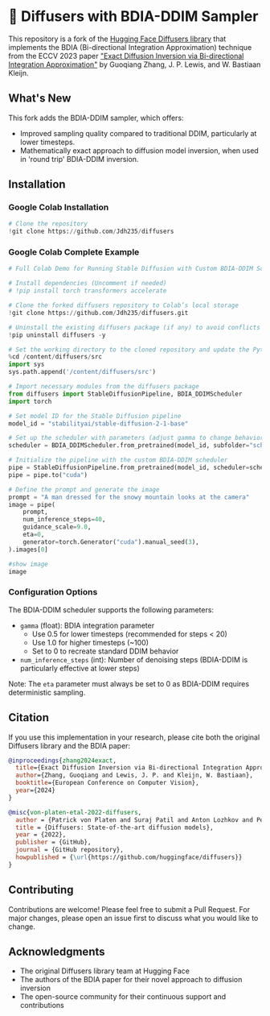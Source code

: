 # 🧨 Diffusers with BDIA-DDIM Sampler

This repository is a fork of the [Hugging Face Diffusers library](https://github.com/huggingface/diffusers) that implements the BDIA (Bi-directional Integration Approximation) technique from the ECCV 2023 paper ["Exact Diffusion Inversion via Bi-directional Integration Approximation"](https://arxiv.org/abs/2307.10829) by Guoqiang Zhang, J. P. Lewis, and W. Bastiaan Kleijn.

## What's New

This fork adds the BDIA-DDIM sampler, which offers:
- Improved sampling quality compared to traditional DDIM, particularly at lower timesteps.
- Mathematically exact approach to diffusion model inversion, when used in 'round trip' BDIA-DDIM inversion.

## Installation

### Google Colab Installation
```python
# Clone the repository
!git clone https://github.com/Jdh235/diffusers
```

### Google Colab Complete Example
```python
# Full Colab Demo for Running Stable Diffusion with Custom BDIA-DDIM Scheduler

# Install dependencies (Uncomment if needed)
# !pip install torch transformers accelerate

# Clone the forked diffusers repository to Colab’s local storage
!git clone https://github.com/Jdh235/diffusers.git

# Uninstall the existing diffusers package (if any) to avoid conflicts
!pip uninstall diffusers -y

# Set the working directory to the cloned repository and update the Python path
%cd /content/diffusers/src
import sys
sys.path.append('/content/diffusers/src')

# Import necessary modules from the diffusers package
from diffusers import StableDiffusionPipeline, BDIA_DDIMScheduler
import torch

# Set model ID for the Stable Diffusion pipeline
model_id = "stabilityai/stable-diffusion-2-1-base"

# Set up the scheduler with parameters (adjust gamma to change behavior)
scheduler = BDIA_DDIMScheduler.from_pretrained(model_id, subfolder="scheduler", eta=0, gamma=0.5)

# Initialize the pipeline with the custom BDIA-DDIM scheduler
pipe = StableDiffusionPipeline.from_pretrained(model_id, scheduler=scheduler, torch_dtype=torch.float32)
pipe = pipe.to("cuda")

# Define the prompt and generate the image
prompt = "A man dressed for the snowy mountain looks at the camera"
image = pipe(
    prompt,
    num_inference_steps=40,
    guidance_scale=9.0,
    eta=0,
    generator=torch.Generator("cuda").manual_seed(3),
).images[0]

#show image
image
```

### Configuration Options

The BDIA-DDIM scheduler supports the following parameters:

- `gamma` (float): BDIA integration parameter
  - Use 0.5 for lower timesteps (recommended for steps < 20)
  - Use 1.0 for higher timesteps (~100)
  - Set to 0 to recreate standard DDIM behavior
- `num_inference_steps` (int): Number of denoising steps (BDIA-DDIM is particularly effective at lower steps)

Note: The `eta` parameter must always be set to 0 as BDIA-DDIM requires deterministic sampling.

## Citation

If you use this implementation in your research, please cite both the original Diffusers library and the BDIA paper:

```bibtex
@inproceedings{zhang2024exact,
  title={Exact Diffusion Inversion via Bi-directional Integration Approximation},
  author={Zhang, Guoqiang and Lewis, J. P. and Kleijn, W. Bastiaan},
  booktitle={European Conference on Computer Vision},
  year={2024}
}

@misc{von-platen-etal-2022-diffusers,
  author = {Patrick von Platen and Suraj Patil and Anton Lozhkov and Pedro Cuenca and Nathan Lambert and Kashif Rasul and Mishig Davaadorj and Dhruv Nair and Sayak Paul and William Berman and Yiyi Xu and Steven Liu and Thomas Wolf},
  title = {Diffusers: State-of-the-art diffusion models},
  year = {2022},
  publisher = {GitHub},
  journal = {GitHub repository},
  howpublished = {\url{https://github.com/huggingface/diffusers}}
}
```

## Contributing

Contributions are welcome! Please feel free to submit a Pull Request. For major changes, please open an issue first to discuss what you would like to change.

## Acknowledgments

- The original Diffusers library team at Hugging Face
- The authors of the BDIA paper for their novel approach to diffusion inversion
- The open-source community for their continuous support and contributions
